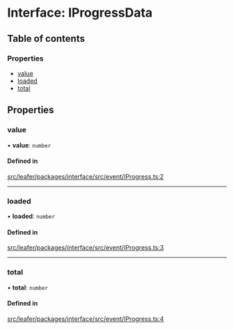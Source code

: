 # Interface: IProgressData

## Table of contents

### Properties

- [value](IProgressData.md#value)
- [loaded](IProgressData.md#loaded)
- [total](IProgressData.md#total)

## Properties

### value

• **value**: `number`

#### Defined in

[src/leafer/packages/interface/src/event/IProgress.ts:2](https://github.com/leaferjs/leafer/blob/ddf9650d989917c451947b101193d83f38b9fdcf/packages/interface/src/event/IProgress.ts#L2)

___

### loaded

• **loaded**: `number`

#### Defined in

[src/leafer/packages/interface/src/event/IProgress.ts:3](https://github.com/leaferjs/leafer/blob/ddf9650d989917c451947b101193d83f38b9fdcf/packages/interface/src/event/IProgress.ts#L3)

___

### total

• **total**: `number`

#### Defined in

[src/leafer/packages/interface/src/event/IProgress.ts:4](https://github.com/leaferjs/leafer/blob/ddf9650d989917c451947b101193d83f38b9fdcf/packages/interface/src/event/IProgress.ts#L4)
